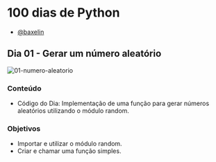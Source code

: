 # 100 dias de Python

- [@baxelin]((https://github.com/baxelin))

## Dia 01 - Gerar um número aleatório

![01-numero-aleatorio](https://github.com/baxelin/100-Dias-Python/assets/94851988/ca2e1ce1-84d8-43e0-9c87-6f7f7868d7d0)

### Conteúdo

- Código do Dia: Implementação de uma função para gerar números aleatórios utilizando o módulo random.

### Objetivos

- Importar e utilizar o módulo random.
- Criar e chamar uma função simples.
